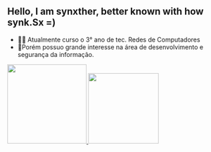 ## Hello, I am synxther, better known with how synk.Sx =)
<div>

 <ul>
  <li>🧑‍💻 Atualmente curso o 3° ano de tec. Redes de Computadores </li>
  <li>📌Porém possuo grande interesse na área de desenvolvimento e segurança da informação.</li>
 </ul>
</div>

<div>
  <a href="https://github.com/synxther">
    <img height="180em" src="https://github-readme-stats.vercel.app/api?username=synxther&show_icons=true&theme=gotham&include_all_commits=true&count_private=false"/>
    <img height="160em" src="https://github-readme-stats.vercel.app/api/top-langs/?username=synxther&layout=compact&langs_count=8&theme=gotham"/>
</div>   
 <!--
   ![image](https://github-readme-stats.vercel.app/api?username=synxther&count_private=true&theme=gotham&show_icons=true&hide_title=true&include_all_commits=true)
   ![image](https://github-readme-stats.vercel.app/api/top-langs/?username=synxther&layout=compact&langs_count=8&theme=gotham)
-->
<!--caso n atualize eu coloco uma "," ou coloco um false-->
